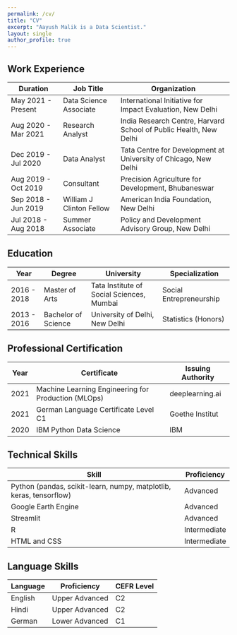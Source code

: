 ```yaml
---
permalink: /cv/
title: "CV"
excerpt: "Aayush Malik is a Data Scientist."
layout: single
author_profile: true
---
```

## Work Experience

| Duration            | Job Title                | Organization                                                      |
|---------------------|--------------------------|-------------------------------------------------------------------|
| May 2021 - Present  | Data Science Associate   | International Initiative for Impact Evaluation, New Delhi         |
| Aug 2020 - Mar 2021 | Research Analyst         | India Research Centre, Harvard School of Public Health, New Delhi |
| Dec 2019 - Jul 2020 | Data Analyst             | Tata Centre for Development at University of Chicago, New Delhi   |
| Aug 2019 - Oct 2019 | Consultant               | Precision Agriculture for Development, Bhubaneswar                |
| Sep 2018 - Jun 2019 | William J Clinton Fellow | American India Foundation, New Delhi                              |
| Jul 2018 - Aug 2018 | Summer Associate         | Policy and Development Advisory Group, New Delhi                  |

## Education

| Year        | Degree              | University                                | Specialization          |
|-------------|---------------------|-------------------------------------------|-------------------------|
| 2016 - 2018 | Master of Arts      | Tata Institute of Social Sciences, Mumbai | Social Entrepreneurship |
| 2013 - 2016 | Bachelor of Science | University of Delhi, New Delhi            | Statistics (Honors)     |

## Professional Certification

| Year | Certificate                                         | Issuing Authority |
|------|-----------------------------------------------------|-------------------|
| 2021 | Machine Learning Engineering for Production (MLOps) | deeplearning.ai   |
| 2021 | German Language Certificate Level C1                | Goethe Institut   |
| 2020 | IBM Python Data Science                             | IBM               |

## Technical Skills

| Skill                                                               | Proficiency  |
|---------------------------------------------------------------------|--------------|
| Python (pandas, scikit-learn, numpy, matplotlib, keras, tensorflow) | Advanced     |
| Google Earth Engine                                                 | Advanced     |
| Streamlit                                                           | Advanced     |
| R                                                                   | Intermediate |
| HTML and CSS                                                        | Intermediate |

## Language Skills

| Language | Proficiency    | CEFR Level |
|----------|----------------|------------|
| English  | Upper Advanced | C2         |
| Hindi    | Upper Advanced | C2         |
| German   | Lower Advanced | C1         |